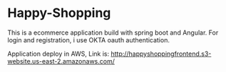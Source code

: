 # Happy-Shopping

This is a ecommerce application build with spring boot and Angular.
For login and registration, i use OKTA oauth authentication. 

Application deploy in AWS, Link is: http://happyshoppingfrontend.s3-website.us-east-2.amazonaws.com/
